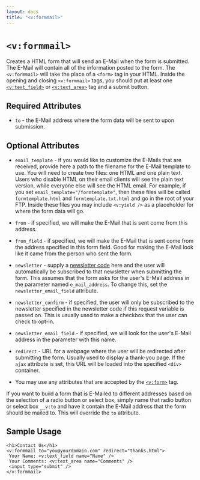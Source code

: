 ```yaml
---
layout: docs
title: "<v:formmail>"
---
```


# `<v:formmail>`

Creates a HTML form that will send an E-Mail when the form is submitted.
The E-Mail will contain all of the information posted to the form. The
`<v:formmail>` will take the place of a `<form>` tag in your HTML.
Inside the opening and closing `<v:formmail>` tags, you should put at
least one [`<v:text_field>`](#v_text_field) or
[`<v:text_area>`](#v_text_area) tag and a submit button.

## Required Attributes

-   `to` - the E-Mail address where the form data will be sent to
    upon submission.

## Optional Attributes

-   `email_template` - if you would like to customize the E-Mails that
    are received, provide here a path to the filename for the E-Mail
    template to use. You will need to create two files: one HTML and one
    plain text. Users who disable HTML on their email clients will see
    the plain text version, while everyone else will see the HTML email.
    For example, if you set `email_template="/formtemplate"`, then these
    files will be called `formtemplate.html` and `formtemplate.txt.html`
    and go in the root of your FTP. Inside these files you may include
    `<v:yield />` as a placeholder for where the form data will go.

-   `from` - if specified, we will make the E-Mail that is sent come
    from this address.

-   `from_field` - if specified, we will make the E-Mail that is sent
    come from the address specified in this form field. Good for making
    the E-Mail look like it came from the person who sent the form.

-   `newsletter` - supply a [newsletter
    code](#backstage.newsletter.list) here and the user will
    automatically be subscribed to that newsletter when submitting
    the form. This assumes that the form asks for the user's E-Mail
    address in the parameter named `e_mail_address`. To change this, set
    the `newsletter_email_field` attribute.

-   `newsletter_confirm` - if specified, the user will only be
    subscribed to the newsletter specified in the newsletter code if
    this request variable is passed on. This is usually used to make a
    checkbox that the user can check to opt-in.

-   `newsletter_email_field` - if specified, we will look for the user's
    E-Mail address in the parameter with this name.

-   `redirect` - URL for a webpage where the user will be redirected
    after submitting the form. Usually used to display a thank-you page.
    If the `ajax` attribute is set, this URL will be loaded into the
    specified `<div>` container.

-   You may use any attributes that are accepted by the
    [`<v:form>`](#v_form) tag.

If you want to build a form that is E-Mailed to different addresses
based on the selection of a radio button or select box, simply name that
radio button or select box `__v:to` and have it contain the E-Mail
address that the form should be mailed to. This will override the `to`
attribute.

## Sample Usage

    <h1>Contact Us</h1>
    <v:formmail to="you@yourdomain.com" redirect="thanks.html">
     Your Name: <v:text_field name="Name" />
     Your Comments: <v:text_area name="Comments" />
     <input type="submit" />
    </v:formmail>
